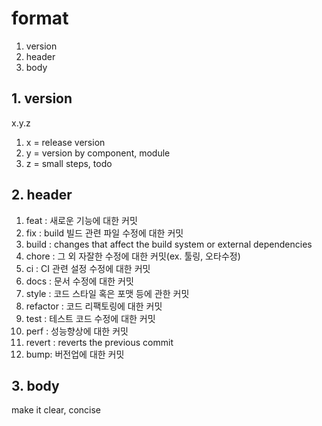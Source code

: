 # format

1. version
2. header
3. body


## 1. version

x.y.z

1. x = release version
2. y = version by component, module
3. z = small steps, todo

## 2. header

1. feat : 새로운 기능에 대한 커밋
2. fix : build 빌드 관련 파일 수정에 대한 커밋
3. build : changes that affect the build system or external dependencies
4. chore : 그 외 자잘한 수정에 대한 커밋(ex. 툴링, 오타수정)
5. ci : CI 관련 설정 수정에 대한 커밋
6. docs : 문서 수정에 대한 커밋
7. style : 코드 스타일 혹은 포맷 등에 관한 커밋
8. refactor : 코드 리팩토링에 대한 커밋
9. test : 테스트 코드 수정에 대한 커밋
10. perf : 성능향상에 대한 커밋
11. revert : reverts the previous commit
12. bump: 버전업에 대한 커밋

## 3. body

make it clear, concise
